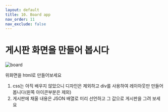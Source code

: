 ```yaml
---
layout: default
title: 10. Board app
nav_order: 11
nav_exclude: false
---
```


# 게시판 화면을 만들어 봅시다

![board](/devjs/img/board.jpg)  

위화면을 html로 만들어보세요
1. css는 아직 배우지 않았으니 디자인은 제외하고 div를 사용하여 레이아웃만 만들어봅니다(왼쪽 아이콘부분은 제외)
2. 게시판에 채울 내용은 JSON 배열로 미리 선언하고 그 값으로 게시판을 그려 보세요
